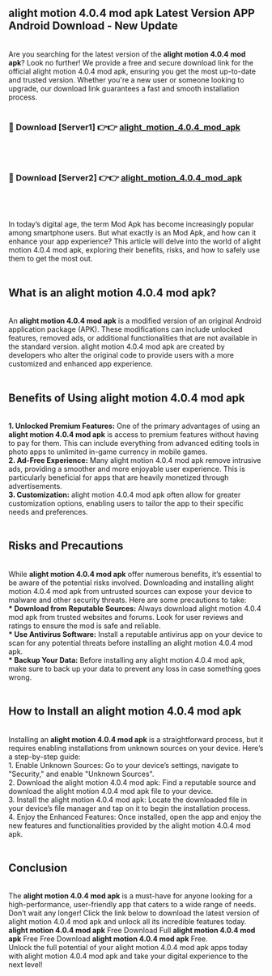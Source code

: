 ## alight motion 4.0.4 mod apk Latest Version APP Android Download - New Update
<br>
Are you searching for the latest version of the <strong>alight motion 4.0.4 mod apk</strong>? Look no further! We provide a free and secure download link for the official alight motion 4.0.4 mod apk, ensuring you get the most up-to-date and trusted version. Whether you're a new user or someone looking to upgrade, our download link guarantees a fast and smooth installation process.
<br>
<br>
<h3>🔴 Download [Server1] 👉👉 <a href="https://modyolo.store/alight+motion+4.0.4+mod+apk">alight_motion_4.0.4_mod_apk</a></h3><br>
<br>
<h3>🔴 Download [Server2] 👉👉 <a href="https://modyolo.store/alight+motion+4.0.4+mod+apk">alight_motion_4.0.4_mod_apk</a></h3><br>
<br>
<br>
In today’s digital age, the term Mod Apk has become increasingly popular among smartphone users. But what exactly is an Mod Apk, and how can it enhance your app experience? This article will delve into the world of alight motion 4.0.4 mod apk, exploring their benefits, risks, and how to safely use them to get the most out.
<br>
<br>
<h2>What is an alight motion 4.0.4 mod apk?</h2>
<br>
An <strong>alight motion 4.0.4 mod apk</strong> is a modified version of an original Android application package (APK). These modifications can include unlocked features, removed ads, or additional functionalities that are not available in the standard version. alight motion 4.0.4 mod apk are created by developers who alter the original code to provide users with a more customized and enhanced app experience.
<br>
<br>
<h2>Benefits of Using alight motion 4.0.4 mod apk</h2>
<br>
<strong> 1. Unlocked Premium Features:</strong> One of the primary advantages of using an <strong>alight motion 4.0.4 mod apk</strong> is access to premium features without having to pay for them. This can include everything from advanced editing tools in photo apps to unlimited in-game currency in mobile games.
<br>
<strong> 2. Ad-Free Experience:</strong> Many alight motion 4.0.4 mod apk remove intrusive ads, providing a smoother and more enjoyable user experience. This is particularly beneficial for apps that are heavily monetized through advertisements.
<br>
<strong> 3. Customization:</strong> alight motion 4.0.4 mod apk often allow for greater customization options, enabling users to tailor the app to their specific needs and preferences.
<br>
<br>
<h2>Risks and Precautions</h2>
<br>
While <strong>alight motion 4.0.4 mod apk</strong> offer numerous benefits, it’s essential to be aware of the potential risks involved. Downloading and installing alight motion 4.0.4 mod apk from untrusted sources can expose your device to malware and other security threats. Here are some precautions to take:
<br>
<strong> * Download from Reputable Sources:</strong> Always download alight motion 4.0.4 mod apk from trusted websites and forums. Look for user reviews and ratings to ensure the mod is safe and reliable.
<br>
<strong> * Use Antivirus Software:</strong> Install a reputable antivirus app on your device to scan for any potential threats before installing an alight motion 4.0.4 mod apk.
<br>
<strong> * Backup Your Data:</strong> Before installing any alight motion 4.0.4 mod apk, make sure to back up your data to prevent any loss in case something goes wrong.
<br>
<br>
<h2>How to Install an alight motion 4.0.4 mod apk</h2>
<br>
Installing an <strong>alight motion 4.0.4 mod apk</strong> is a straightforward process, but it requires enabling installations from unknown sources on your device. Here’s a step-by-step guide:
<br>
 1. Enable Unknown Sources: Go to your device’s settings, navigate to "Security," and enable "Unknown Sources".
<br>
 2. Download the alight motion 4.0.4 mod apk: Find a reputable source and download the alight motion 4.0.4 mod apk file to your device.
<br>
 3. Install the alight motion 4.0.4 mod apk: Locate the downloaded file in your device’s file manager and tap on it to begin the installation process.
<br>
 4. Enjoy the Enhanced Features: Once installed, open the app and enjoy the new features and functionalities provided by the alight motion 4.0.4 mod apk.
<br>
<br>
<h2><strong>Conclusion</strong></h2>
<br>
The <strong>alight motion 4.0.4 mod apk</strong> is a must-have for anyone looking for a high-performance, user-friendly app that caters to a wide range of needs. Don’t wait any longer! Click the link below to download the latest version of alight motion 4.0.4 mod apk and unlock all its incredible features today.
<br>
<strong>alight motion 4.0.4 mod apk</strong> Free Download Full <strong>alight motion 4.0.4 mod apk</strong> Free Free Download <strong>alight motion 4.0.4 mod apk</strong> Free.
<br>
Unlock the full potential of your alight motion 4.0.4 mod apk apps today with alight motion 4.0.4 mod apk and take your digital experience to the next level!